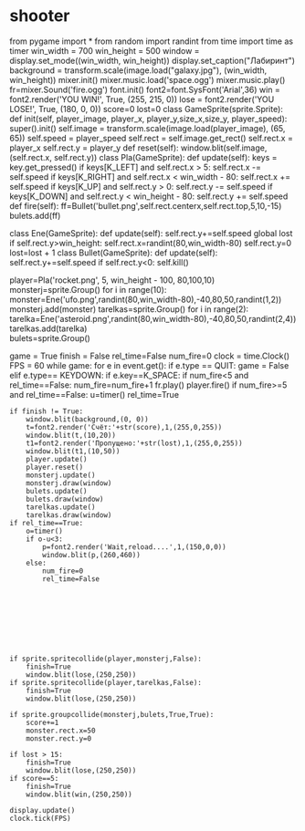 # shooter
from pygame import *
from random import randint
from time import time as timer
win_width = 700
win_height = 500
window = display.set_mode((win_width, win_height))
display.set_caption("Лабиринт")
background = transform.scale(image.load("galaxy.jpg"), (win_width, win_height)) 
mixer.init()
mixer.music.load('space.ogg')
mixer.music.play()
fr=mixer.Sound('fire.ogg')
font.init()
font2=font.SysFont('Arial',36)
win = font2.render('YOU WIN!', True, (255, 215, 0))
lose = font2.render('YOU LOSE!', True, (180, 0, 0))
score=0
lost=0
class GameSprite(sprite.Sprite):
    def init(self, player_image, player_x, player_y,size_x,size_y, player_speed):
        super().init()
        self.image = transform.scale(image.load(player_image), (65, 65))
        self.speed = player_speed
        self.rect = self.image.get_rect()
        self.rect.x = player_x
        self.rect.y = player_y
    def reset(self):
        window.blit(self.image, (self.rect.x, self.rect.y))
class Pla(GameSprite):
    def update(self):
        keys = key.get_pressed()
        if keys[K_LEFT] and self.rect.x > 5:
            self.rect.x -= self.speed
        if keys[K_RIGHT] and self.rect.x < win_width - 80:
            self.rect.x += self.speed
        if keys[K_UP] and self.rect.y > 0:
           self.rect.y -= self.speed
        if keys[K_DOWN] and self.rect.y < win_height - 80:
            self.rect.y += self.speed
    def fire(self):
        ff=Bullet('bullet.png',self.rect.centerx,self.rect.top,5,10,-15)
        bulets.add(ff)
        
class Ene(GameSprite):
    def update(self):
        self.rect.y+=self.speed
        global lost
        if self.rect.y>win_height:
            self.rect.x=randint(80,win_width-80)
            self.rect.y=0
            lost=lost + 1
class Bullet(GameSprite):
    def update(self):
        self.rect.y+=self.speed
        if self.rect.y<0:
            self.kill()

player=Pla('rocket.png', 5, win_height - 100, 80,100,10)
monsterj=sprite.Group()
for i in range(10):
    monster=Ene('ufo.png',randint(80,win_width-80),-40,80,50,randint(1,2))
    monsterj.add(monster)
tarelkas=sprite.Group()
for i in range(2):
    tarelka=Ene('asteroid.png',randint(80,win_width-80),-40,80,50,randint(2,4))
    tarelkas.add(tarelka)    
bulets=sprite.Group()




game = True
finish = False
rel_time=False
num_fire=0
clock = time.Clock()
FPS = 60
while game:
    for e in event.get():
        if e.type == QUIT:
            game = False
        elif e.type== KEYDOWN:
            if e.key==K_SPACE:
                if num_fire<5 and rel_time==False:
                    num_fire=num_fire+1
                    fr.play()
                    player.fire()
                if num_fire>=5 and rel_time==False:
                    u=timer()
                    rel_time=True


                 
    if finish != True:
        window.blit(background,(0, 0))
        t=font2.render('Счёт:'+str(score),1,(255,0,255))
        window.blit(t,(10,20))
        t1=font2.render('Пропущено:'+str(lost),1,(255,0,255))
        window.blit(t1,(10,50))
        player.update()
        player.reset()
        monsterj.update()
        monsterj.draw(window)
        bulets.update()
        bulets.draw(window)
        tarelkas.update()
        tarelkas.draw(window)
    if rel_time==True:
        o=timer()
        if o-u<3:
            p=font2.render('Wait,reload....',1,(150,0,0))
            window.blit(p,(260,460))
        else:
            num_fire=0
            rel_time=False



        





    if sprite.spritecollide(player,monsterj,False):
        finish=True
        window.blit(lose,(250,250))
    if sprite.spritecollide(player,tarelkas,False):
        finish=True
        window.blit(lose,(250,250))        

    if sprite.groupcollide(monsterj,bulets,True,True):
        score+=1
        monster.rect.x=50
        monster.rect.y=0
        
    if lost > 15:
        finish=True
        window.blit(lose,(250,250)) 
    if score==5:
        finish=True
        window.blit(win,(250,250))        

    display.update()
    clock.tick(FPS)
